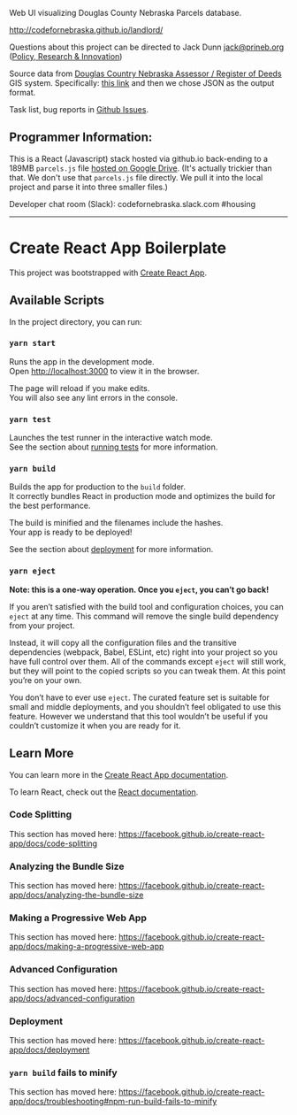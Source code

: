 Web UI visualizing Douglas County Nebraska Parcels database.

http://codefornebraska.github.io/landlord/

Questions about this project can be directed to Jack Dunn <jack@prineb.org> ([Policy, Research & Innovation](http://prineb.org))

Source data from [Douglas Country Nebraska Assessor / Register of Deeds](http://www.dcassessor.org/gis-mapping) GIS system.
Specifically: [this link](https://gis.dogis.org/arcgis/rest/services/OpenData_Layers/MapServer/38/query?outFields=*&where=1%3D1)
and then we chose JSON as the output format.

Task list, bug reports in [Github Issues](https://github.com/codefornebraska/landlord/issues).

## Programmer Information:

This is a React (Javascript) stack hosted via github.io back-ending to a 189MB `parcels.js` file
[hosted on Google Drive](https://drive.google.com/file/d/1b6LeSS8rUJG-ZTKIZz-b5BUuutZHuwbm/view?usp=sharing).
(It's actually trickier than that. We don't use that `parcels.js` file directly. We pull it into the local project
and parse it into three smaller files.)

Developer chat room (Slack): codefornebraska.slack.com #housing

---

# Create React App Boilerplate

This project was bootstrapped with [Create React App](https://github.com/facebook/create-react-app).

## Available Scripts

In the project directory, you can run:

### `yarn start`

Runs the app in the development mode.<br />
Open [http://localhost:3000](http://localhost:3000) to view it in the browser.

The page will reload if you make edits.<br />
You will also see any lint errors in the console.

### `yarn test`

Launches the test runner in the interactive watch mode.<br />
See the section about [running tests](https://facebook.github.io/create-react-app/docs/running-tests) for more information.

### `yarn build`

Builds the app for production to the `build` folder.<br />
It correctly bundles React in production mode and optimizes the build for the best performance.

The build is minified and the filenames include the hashes.<br />
Your app is ready to be deployed!

See the section about [deployment](https://facebook.github.io/create-react-app/docs/deployment) for more information.

### `yarn eject`

**Note: this is a one-way operation. Once you `eject`, you can’t go back!**

If you aren’t satisfied with the build tool and configuration choices, you can `eject` at any time. This command will remove the single build dependency from your project.

Instead, it will copy all the configuration files and the transitive dependencies (webpack, Babel, ESLint, etc) right into your project so you have full control over them. All of the commands except `eject` will still work, but they will point to the copied scripts so you can tweak them. At this point you’re on your own.

You don’t have to ever use `eject`. The curated feature set is suitable for small and middle deployments, and you shouldn’t feel obligated to use this feature. However we understand that this tool wouldn’t be useful if you couldn’t customize it when you are ready for it.

## Learn More

You can learn more in the [Create React App documentation](https://facebook.github.io/create-react-app/docs/getting-started).

To learn React, check out the [React documentation](https://reactjs.org/).

### Code Splitting

This section has moved here: https://facebook.github.io/create-react-app/docs/code-splitting

### Analyzing the Bundle Size

This section has moved here: https://facebook.github.io/create-react-app/docs/analyzing-the-bundle-size

### Making a Progressive Web App

This section has moved here: https://facebook.github.io/create-react-app/docs/making-a-progressive-web-app

### Advanced Configuration

This section has moved here: https://facebook.github.io/create-react-app/docs/advanced-configuration

### Deployment

This section has moved here: https://facebook.github.io/create-react-app/docs/deployment

### `yarn build` fails to minify

This section has moved here: https://facebook.github.io/create-react-app/docs/troubleshooting#npm-run-build-fails-to-minify
